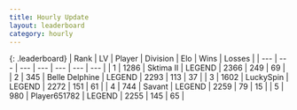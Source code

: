 ```yaml
---
title: Hourly Update
layout: leaderboard
category: hourly
---
```


{: .leaderboard}
| Rank | LV | Player | Division | Elo | Wins | Losses |
| --- | --- | --- | --- | --- | --- | --- |
| <span data-change="0">1</span> | 1286 | <span title="ID: 402846">Sktima II</span> | LEGEND | <span data-change="0">2366</span> | <span data-change="0">249</span> | <span data-change="0">69</span> |
| <span data-change="0">2</span> | 345 | <span title="ID: 725085">Belle Delphine</span> | LEGEND | <span data-change="0">2293</span> | <span data-change="0">113</span> | <span data-change="0">37</span> |
| <span data-change="0">3</span> | 1602 | <span title="ID: 498412">LuckySpin</span> | LEGEND | <span data-change="0">2272</span> | <span data-change="0">151</span> | <span data-change="0">61</span> |
| <span data-change="3">4</span> | 744 | <span title="ID: 556277">Savant</span> | LEGEND | <span data-change="14">2259</span> | <span data-change="3">79</span> | <span data-change="0">15</span> |
| <span data-change="-1">5</span> | 980 | <span title="ID: 651782">Player651782</span> | LEGEND | <span data-change="0">2255</span> | <span data-change="0">145</span> | <span data-change="0">65</span> |